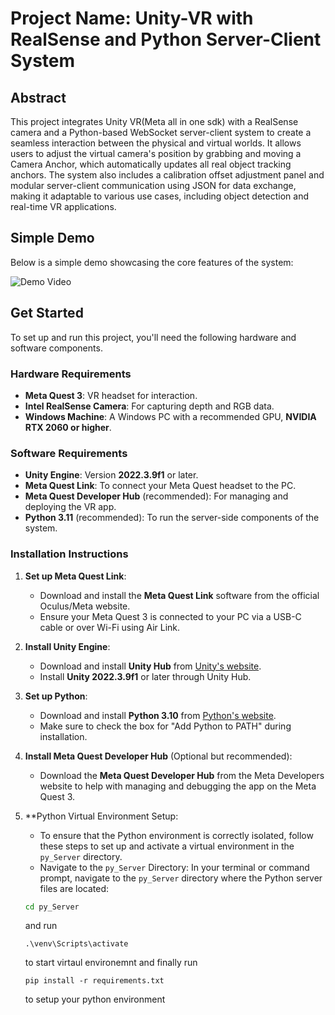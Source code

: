 # Project Name: Unity-VR with RealSense and Python Server-Client System

## Abstract

This project integrates Unity VR(Meta all in one sdk) with a RealSense camera and a Python-based WebSocket server-client system to create a seamless interaction between the physical and virtual worlds. It allows users to adjust the virtual camera's position by grabbing and moving a Camera Anchor, which automatically updates all real object tracking anchors. The system also includes a calibration offset adjustment panel and modular server-client communication using JSON for data exchange, making it adaptable to various use cases, including object detection and real-time VR applications.

## Simple Demo

Below is a simple demo showcasing the core features of the system:

![Demo Video](./Videos/DemoCalibrationEssense.gif)


## Get Started

To set up and run this project, you'll need the following hardware and software components.

### Hardware Requirements
- **Meta Quest 3**: VR headset for interaction.
- **Intel RealSense Camera**: For capturing depth and RGB data.
- **Windows Machine**: A Windows PC with a recommended GPU, **NVIDIA RTX 2060 or higher**.

### Software Requirements
- **Unity Engine**: Version **2022.3.9f1** or later.
- **Meta Quest Link**: To connect your Meta Quest headset to the PC.
- **Meta Quest Developer Hub** (recommended): For managing and deploying the VR app.
- **Python 3.11** (recommended): To run the server-side components of the system.

### Installation Instructions

1. **Set up Meta Quest Link**:
   - Download and install the **Meta Quest Link** software from the official Oculus/Meta website.
   - Ensure your Meta Quest 3 is connected to your PC via a USB-C cable or over Wi-Fi using Air Link.

2. **Install Unity Engine**:
   - Download and install **Unity Hub** from [Unity's website](https://unity.com/download).
   - Install **Unity 2022.3.9f1** or later through Unity Hub.

3. **Set up Python**:
   - Download and install **Python 3.10** from [Python's website](https://www.python.org/downloads/).
   - Make sure to check the box for "Add Python to PATH" during installation.

4. **Install Meta Quest Developer Hub** (Optional but recommended):
   - Download the **Meta Quest Developer Hub** from the Meta Developers website to help with managing and debugging the app on the Meta Quest 3.

5. **Python Virtual Environment Setup:

   - To ensure that the Python environment is correctly isolated, follow these steps to set up and activate a virtual environment in the `py_Server` directory.
   - Navigate to the `py_Server` Directory:
   In your terminal or command prompt, navigate to the `py_Server` directory where the Python server files are located:
   ```bash
   cd py_Server
   ```
   and run 
   ```
   .\venv\Scripts\activate

   ```
   to start virtaul environemnt 
   and finally  run

    ```
    pip install -r requirements.txt
   ``` 
    to setup your python environment
